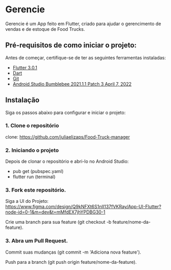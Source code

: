 # Gerencie

Gerencie é um App feito em Flutter, criado para ajudar o gerencimento de vendas e de estoque de Food Trucks.

## Pré-requisitos de como iniciar o projeto:

Antes de começar, certifique-se de ter as seguintes ferramentas instaladas:

- [Flutter 3.0.1](https://docs.flutter.dev/release/archive)
- [Dart](https://dart.dev/get-dart)
- [Git](https://git-scm.com/)
- [Android Studio Bumblebee 2021.1.1 Patch 3 April 7, 2022](https://developer.android.com/studio/archive?hl=pt-br)

## Instalação

Siga os passos abaixo para configurar e iniciar o projeto:

### 1. Clone o repositório

clone: https://github.com/juliaelizaps/Food-Truck-manager

### 2. Iniciando o projeto

Depois de clonar o repositório e abri-lo no Android Studio:
- pub get (pubspec.yaml)
- flutter run (terminal)

### 3. Fork este repositório.

Siga a UI do Projeto: https://www.figma.com/design/Q9kNFXt6S1nII137fVKRay/App-UI-Flutter?node-id=0-1&m=dev&t=mMfdEX7jhYPDBG30-1

Crie uma branch para sua feature (git checkout -b feature/nome-da-feature).

### 3. Abra um Pull Request.

Commit suas mudanças (git commit -m 'Adiciona nova feature').

Push para a branch (git push origin feature/nome-da-feature).



